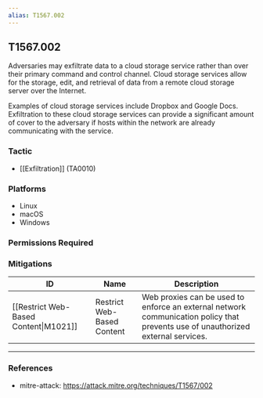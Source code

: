 ```yaml
---
alias: T1567.002
---
```


## T1567.002

Adversaries may exfiltrate data to a cloud storage service rather than over their primary command and control channel. Cloud storage services allow for the storage, edit, and retrieval of data from a remote cloud storage server over the Internet.

Examples of cloud storage services include Dropbox and Google Docs. Exfiltration to these cloud storage services can provide a significant amount of cover to the adversary if hosts within the network are already communicating with the service. 


### Tactic
- [[Exfiltration]] (TA0010)

### Platforms
- Linux
- macOS
- Windows

### Permissions Required

### Mitigations

| ID | Name | Description |
| --- | --- | --- |
| [[Restrict Web-Based Content\|M1021]] | Restrict Web-Based Content | Web proxies can be used to enforce an external network communication policy that prevents use of unauthorized external services. |


---
### References

- mitre-attack: https://attack.mitre.org/techniques/T1567/002
